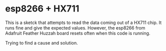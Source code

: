 # esp8266 + HX711

This is a sketck that attempts to read the data coming out of a HX711 chip. It runs fine and give the expected values. However,
the esp8266 from Adafruit Feather Huzzah board resets often when this code is running.

Trying to find a cause and solution.
